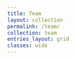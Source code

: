 ```yaml
---
title: Team
layout: collection
permalink: /team/
collection: team
entries_layout: grid
classes: wide
---
```


